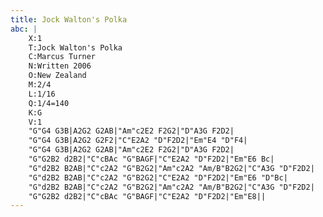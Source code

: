 ```yaml
---
title: Jock Walton's Polka
abc: |
    X:1
    T:Jock Walton's Polka
    C:Marcus Turner
    N:Written 2006
    O:New Zealand
    M:2/4
    L:1/16
    Q:1/4=140
    K:G
    V:1
    "G"G4 G3B|A2G2 G2AB|"Am"c2E2 F2G2|"D"A3G F2D2|
    "G"G4 G3B|A2G2 G2F2|"C"E2A2 "D"F2D2|"Em"E4 "D"F4|
    "G"G4 G3B|A2G2 G2AB|"Am"c2E2 F2G2|"D"A3G F2D2|
    "G"G2B2 d2B2|"C"cBAc "G"BAGF|"C"E2A2 "D"F2D2|"Em"E6 Bc|
    "G"d2B2 B2AB|"C"c2A2 "G"B2G2|"Am"c2A2 "Am/B"B2G2|"C"A3G "D"F2D2|
    "G"d2B2 B2AB|"C"c2A2 "G"B2G2|"C"E2A2 "D"F2D2|"Em"E6 "D"Bc|
    "G"d2B2 B2AB|"C"c2A2 "G"B2G2|"Am"c2A2 "Am/B"B2G2|"C"A3G "D"F2D2|
    "G"G2B2 d2B2|"C"cBAc "G"BAGF|"C"E2A2 "D"F2D2|"Em"E8||
---
```


